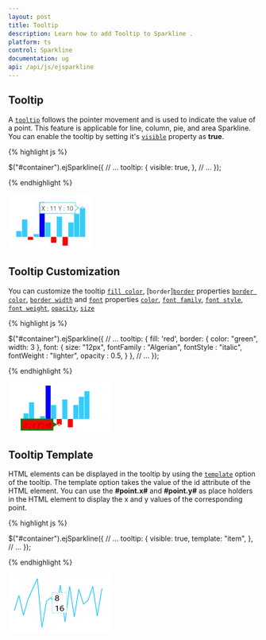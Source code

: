 ```yaml
---
layout: post
title: Tooltip
description: Learn how to add Tooltip to Sparkline .
platform: ts
control: Sparkline
documentation: ug
api: /api/js/ejsparkline
---
```


## Tooltip  

A [`tooltip`](../api/ejsparkline#members:tooltip) follows the pointer movement and is used to indicate the value of a point. This feature is applicable for line, column, pie, and area Sparkline. You can enable the tooltip by setting it's [`visible`](../api/ejsparkline#members:tooltip-visible) property as **true**.

{% highlight js %}

$("#container").ejSparkline({
            // ...
            tooltip: {
                visible: true,
            },
            // ...
});

{% endhighlight %}

![](/js/Sparkline/Tooltip_images/Tooltip_img1.png)

## Tooltip Customization

You can customize the tooltip [`fill color`](../api/ejsparkline#members:tooltip-fill), [`border`][`border`](../api/ejsparkline#members:tooltip-border) properties [`border color`](../api/ejsparkline#members:tooltip-border-color), [`border width`](../api/ejsparkline#members:tooltip-border-width) and [`font`](../api/ejsparkline#members:tooltip-font) properties [`color`](../api/ejsparkline#members:tooltip-font-color), [`font family`](../api/ejsparkline#members:tooltip-font-fontfamily), [`font style`](../api/ejsparkline#members:tooltip-font-fontstyle), [`font weight`](../api/ejsparkline#members:tooltip-font-fontweight), [`opacity`](), [`size`](../api/ejsparkline#members:tooltip-font-size)

{% highlight js %}

$("#container").ejSparkline({
            // ...
            tooltip: {
                fill: 'red',
                border: {
                    color: "green",
                    width: 3
                },
                font: {
                    size: "12px",
                    fontFamily : "Algerian",
                    fontStyle : "italic",
                    fontWeight : "lighter",
                    opacity : 0.5,
                }
            },
            // ...
});

{% endhighlight %}

![](/js/Sparkline/Tooltip_images/Tooltip_img3.png)

## Tooltip Template   

HTML elements can be displayed in the tooltip by using the [`template`](../api/ejsparkline#members:tooltip-template) option of the tooltip. The template option takes the value of the id attribute of the HTML element. You can use the **#point.x#** and **#point.y#** as place holders in the HTML element to display the x and y values of the corresponding point.

{% highlight js %}

<div id="item" style="display: none;">
    <div>
        <div>#point.x#</div>
        <div>#point.y#</div>
    </div>
</div>
$("#container").ejSparkline({
            // ...
            tooltip: {
                visible: true,
                template: "item",
            },
            // ...
});

{% endhighlight %}

![](/js/Sparkline/Tooltip_images/Tooltip_img2.png)